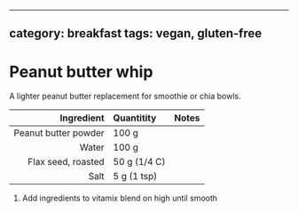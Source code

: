 
---
category: breakfast
tags: vegan, gluten-free
---

# Peanut butter whip

A lighter peanut butter replacement for smoothie or chia bowls. 

Ingredient | Quantitity | Notes 
---------: | :--------- | :----
Peanut butter powder | 100 g | 
Water | 100 g | 
Flax seed, roasted | 50 g (1/4 C) 
Salt | 5 g (1 tsp)

1. Add ingredients to vitamix blend on high until smooth
